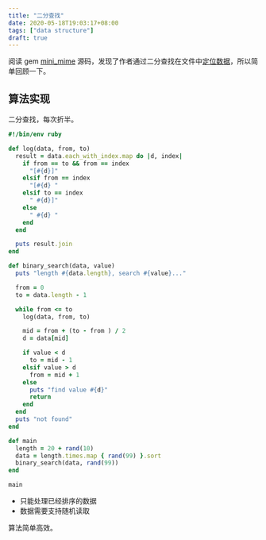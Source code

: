 ```yaml
---
title: "二分查找"
date: 2020-05-18T19:03:17+08:00
tags: ["data structure"]
draft: true
---
```


阅读 gem [mini_mime](https://github.com/discourse/mini_mime) 源码，发现了作者通过二分查找在文件中[定位数据](https://github.com/discourse/mini_mime/blob/b588e0f876d0bc36c30e7581d397b813d26e69c8/lib/mini_mime.rb#L126)，所以简单回顾一下。

## 算法实现

二分查找，每次折半。

```ruby
#!/bin/env ruby

def log(data, from, to)
  result = data.each_with_index.map do |d, index|
    if from == to && from == index
      "[#{d}]"
    elsif from == index
      "[#{d} "
    elsif to == index
      " #{d}]"
    else
      " #{d} "
    end
  end

  puts result.join
end

def binary_search(data, value)
  puts "length #{data.length}, search #{value}..."

  from = 0
  to = data.length - 1

  while from <= to
    log(data, from, to)

    mid = from + (to - from ) / 2
    d = data[mid]

    if value < d
      to = mid - 1
    elsif value > d
      from = mid + 1
    else
      puts "find value #{d}"
      return
    end
  end
  puts "not found"
end

def main
  length = 20 + rand(10)
  data = length.times.map { rand(99) }.sort
  binary_search(data, rand(99))
end

main
```

- 只能处理已经排序的数据
- 数据需要支持随机读取

算法简单高效。
